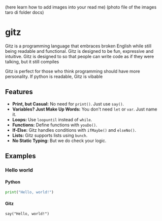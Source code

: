 (here learn how to add images into your read me) 
(photo file of the images taro di folder docs)

# gitz
Gitz is a programming language that embraces broken English while still being readable and functional. Gitz is designed to be fun, expressive and intuitive. Gitz is designed to so that people can write code as if they were talking, but it still compiles

Gitz is perfect for those who think programming should have more personality. If python is readable, Gitz is vibable

## Features

- **Print, but Casual:** No need for `print()`. Just use `say()`.
- **Variables? Just Make Up Words:** You don't need `let` or `var`. Just name it.
- **Loops:** Use `loopuntil` instead of `while`.
- **Functions:** Define functions with `youDo()`.
- **If-Else:** Gitz handles conditions with `ifMaybe()` and `elseNo()`.
- **Lists:** Gitz supports lists using `bunch`.
- **No Static Typing:** But we do check your logic.


## Examples

### Hello world

#### Python
```python
print("Hello, world!")
```
#### Gitz
```Gitz
say("Hello, world!")
```
